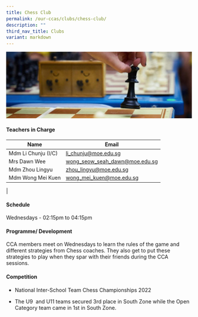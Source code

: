 ```yaml
---
title: Chess Club
permalink: /our-ccas/clubs/chess-club/
description: ""
third_nav_title: Clubs
variant: markdown
---
```

![](/images/CCA_photos/Chess_Club.jpeg)
#### **Teachers in Charge**


 | Name | Email |
 | -------- | -------- |
|	Mdm Li Chunju (I/C) 	|[li_chunju@moe.edu.sg](mailto:li_chunju@moe.edu.sg)|		
|	Mrs Dawn Wee |[wong_seow_seah_dawn@moe.edu.sg](mailto:wong_seow_seah_dawn@moe.edu.sg)|		
|	Mdm Zhou Lingyu 	|[zhou_lingyu@moe.edu.sg](mailto:zhou_lingyu@moe.edu.sg)|
|	Mdm Wong Mei Kuen 	|[wong_mei_kuen@moe.edu.sg](mailto:wong_mei_kuen@moe.edu.sg)|
|





#### **Schedule**

Wednesdays - 02:15pm to 04:15pm

#### **Programme/ Development**

CCA members meet on Wednesdays to learn the rules of the game and different strategies from Chess coaches. They also get to put these strategies to play when they spar with their friends during the CCA sessions.
	
#### **Competition**

* National Inter-School Team Chess Championships 2022

* The U9&nbsp; and U11 teams secured 3rd place in South Zone while the Open Category team came in 1st in South Zone.